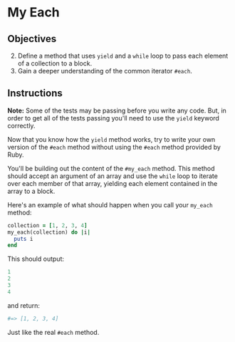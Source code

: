 # My Each

## Objectives

2. Define a method that uses `yield` and a `while` loop to pass each element of a collection to a block.
3. Gain a deeper understanding of the common iterator `#each`.

## Instructions

**Note:** Some of the tests may be passing before you write any code. But, in order to get all of the tests passing you'll need to use the `yield` keyword correctly.

Now that you know how the `yield` method works, try to write your own version of the `#each` method without using the `#each` method provided by Ruby.

You'll be building out the content of the `#my_each` method. This method should accept an argument of an array and use the `while` loop to iterate over each member of that array, yielding each element contained in the array to a block.

Here's an example of what should happen when you call your `my_each` method:

```ruby
collection = [1, 2, 3, 4]
my_each(collection) do |i|
  puts i
end
```

This should output:

```ruby
1
2
3
4
```

and return:

```ruby
#=> [1, 2, 3, 4]
```

Just like the real `#each` method.
